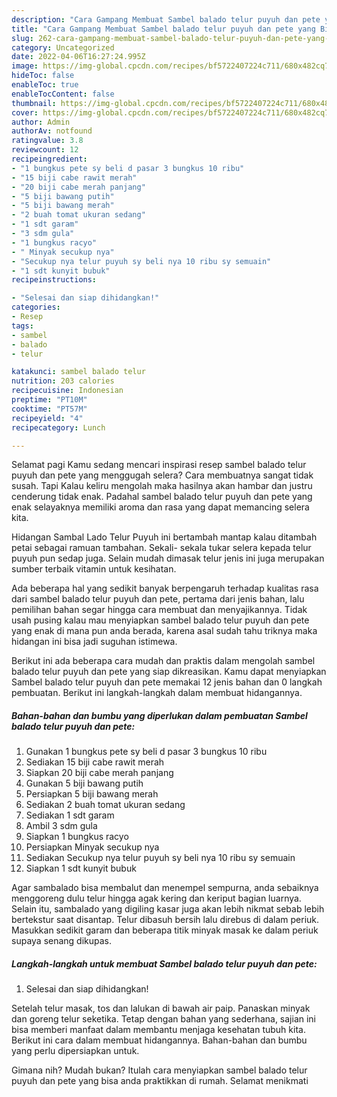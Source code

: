 ```yaml
---
description: "Cara Gampang Membuat Sambel balado telur puyuh dan pete yang Bisa Manjain Lidah"
title: "Cara Gampang Membuat Sambel balado telur puyuh dan pete yang Bisa Manjain Lidah"
slug: 262-cara-gampang-membuat-sambel-balado-telur-puyuh-dan-pete-yang-bisa-manjain-lidah
category: Uncategorized
date: 2022-04-06T16:27:24.995Z
image: https://img-global.cpcdn.com/recipes/bf5722407224c711/680x482cq70/sambel-balado-telur-puyuh-dan-pete-foto-resep-utama.jpg
hideToc: false
enableToc: true
enableTocContent: false
thumbnail: https://img-global.cpcdn.com/recipes/bf5722407224c711/680x482cq70/sambel-balado-telur-puyuh-dan-pete-foto-resep-utama.jpg
cover: https://img-global.cpcdn.com/recipes/bf5722407224c711/680x482cq70/sambel-balado-telur-puyuh-dan-pete-foto-resep-utama.jpg
author: Admin
authorAv: notfound
ratingvalue: 3.8
reviewcount: 12
recipeingredient:
- "1 bungkus pete sy beli d pasar 3 bungkus 10 ribu"
- "15 biji cabe rawit merah"
- "20 biji cabe merah panjang"
- "5 biji bawang putih"
- "5 biji bawang merah"
- "2 buah tomat ukuran sedang"
- "1 sdt garam"
- "3 sdm gula"
- "1 bungkus racyo"
- " Minyak secukup nya"
- "Secukup nya telur puyuh sy beli nya 10 ribu sy semuain"
- "1 sdt kunyit bubuk"
recipeinstructions:

- "Selesai dan siap dihidangkan!"
categories:
- Resep
tags:
- sambel
- balado
- telur

katakunci: sambel balado telur 
nutrition: 203 calories
recipecuisine: Indonesian
preptime: "PT10M"
cooktime: "PT57M"
recipeyield: "4"
recipecategory: Lunch

---
```



Selamat pagi Kamu sedang mencari inspirasi resep sambel balado telur puyuh dan pete yang menggugah selera? Cara membuatnya sangat tidak susah. Tapi Kalau keliru mengolah maka hasilnya akan hambar dan justru cenderung tidak enak. Padahal sambel balado telur puyuh dan pete yang enak selayaknya memiliki aroma dan rasa yang dapat memancing selera kita.


Hidangan Sambal Lado Telur Puyuh ini bertambah mantap kalau ditambah petai sebagai ramuan tambahan. Sekali- sekala tukar selera kepada telur puyuh pun sedap juga. Selain mudah dimasak telur jenis ini juga merupakan sumber terbaik vitamin untuk kesihatan.

Ada beberapa hal yang sedikit banyak berpengaruh terhadap kualitas rasa dari sambel balado telur puyuh dan pete, pertama dari jenis bahan, lalu pemilihan bahan segar hingga cara membuat dan menyajikannya. Tidak usah pusing kalau mau menyiapkan sambel balado telur puyuh dan pete yang enak di mana pun anda berada, karena asal sudah tahu triknya maka hidangan ini bisa jadi suguhan istimewa.


Berikut ini ada beberapa cara mudah dan praktis dalam mengolah sambel balado telur puyuh dan pete yang siap dikreasikan. Kamu dapat menyiapkan Sambel balado telur puyuh dan pete memakai 12 jenis bahan dan 0 langkah pembuatan. Berikut ini langkah-langkah dalam membuat hidangannya.

<!--inarticleads1-->

##### Bahan-bahan dan bumbu yang diperlukan dalam pembuatan Sambel balado telur puyuh dan pete:

1. Gunakan 1 bungkus pete sy beli d pasar 3 bungkus 10 ribu
1. Sediakan 15 biji cabe rawit merah
1. Siapkan 20 biji cabe merah panjang
1. Gunakan 5 biji bawang putih
1. Persiapkan 5 biji bawang merah
1. Sediakan 2 buah tomat ukuran sedang
1. Sediakan 1 sdt garam
1. Ambil 3 sdm gula
1. Siapkan 1 bungkus racyo
1. Persiapkan  Minyak secukup nya
1. Sediakan Secukup nya telur puyuh sy beli nya 10 ribu sy semuain
1. Siapkan 1 sdt kunyit bubuk


Agar sambalado bisa membalut dan menempel sempurna, anda sebaiknya menggoreng dulu telur hingga agak kering dan keriput bagian luarnya. Selain itu, sambalado yang digiling kasar juga akan lebih nikmat sebab lebih bertekstur saat disantap. Telur dibasuh bersih lalu direbus di dalam periuk. Masukkan sedikit garam dan beberapa titik minyak masak ke dalam periuk supaya senang dikupas. 

<!--inarticleads2-->

##### Langkah-langkah untuk membuat Sambel balado telur puyuh dan pete:


1. Selesai dan siap dihidangkan!

Setelah telur masak, tos dan lalukan di bawah air paip. Panaskan minyak dan goreng telur seketika. Tetap dengan bahan yang sederhana, sajian ini bisa memberi manfaat dalam membantu menjaga kesehatan tubuh kita. Berikut ini cara dalam membuat hidangannya. Bahan-bahan dan bumbu yang perlu dipersiapkan untuk. 

Gimana nih? Mudah bukan? Itulah cara menyiapkan sambel balado telur puyuh dan pete yang bisa anda praktikkan di rumah. Selamat menikmati
